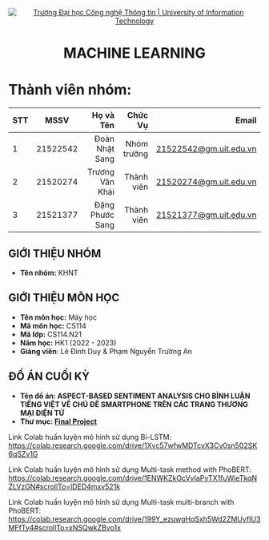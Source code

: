 <!-- Banner -->
<p align="center">
  <a href="https://www.uit.edu.vn/" title="Trường Đại học Công nghệ Thông tin" style="border: none;">
    <img src="https://i.imgur.com/WmMnSRt.png" alt="Trường Đại học Công nghệ Thông tin | University of Information Technology">
  </a>
</p>

<!-- Title -->
<h1 align="center"><b>MACHINE LEARNING</b></h1>

<!-- Main -->
# Thành viên nhóm:
| STT    | MSSV          | Họ và Tên              |Chức Vụ    | Email                   |
| ------ |:-------------:| ----------------------:|----------:|-------------------------:
| 1      | 21522542      | Đoàn Nhật Sang         |Nhóm trưởng|21522542@gm.uit.edu.vn   |
| 2      | 21520274      | Trương Văn Khải        |Thành viên |21520274@gm.uit.edu.vn   |
| 3      | 21521377      | Đặng Phước Sang        |Thành viên |21521377@gm.uit.edu.vn   |

## GIỚI THIỆU NHÓM
* **Tên nhóm:** KHNT

## GIỚI THIỆU MÔN HỌC
* **Tên môn học:** Máy học
* **Mã môn học:** CS114
* **Mã lớp:** CS114.N21
* **Năm học:** HK1 (2022 - 2023)
* **Giảng viên**: Lê Đình Duy & Phạm Nguyễn Trường An

## ĐỒ ÁN CUỐI KỲ
* **Tên đồ án: ASPECT-BASED SENTIMENT ANALYSIS CHO BÌNH LUẬN TIẾNG VIỆT VỀ CHỦ ĐỀ SMARTPHONE TRÊN CÁC TRANG THƯƠNG MẠI ĐIỆN TỬ** 
* **Thư mục: [Final Project](https://github.com/dnsang1611/CS114.N21-KHNT/tree/master/final-project)** 

Link Colab huấn luyện mô hình sử dụng Bi-LSTM: https://colab.research.google.com/drive/1Xvc57wfwMDTcvX3Cv0sn502SK6qSZv1G

Link Colab huấn luyện mô hình sử dụng Multi-task method with PhoBERT: https://colab.research.google.com/drive/1ENWKZkOcVvIaPyTX1fuWieTkqNZLVzGN#scrollTo=lDED4mxv521k

Link Colab huấn luyện mô hình sử dụng Multi-task multi-branch with PhoBERT: https://colab.research.google.com/drive/199Y_ezuwgHqSxh5Wd2ZMUvfIU3MFfTy4#scrollTo=xNSQwkZBvo1x
